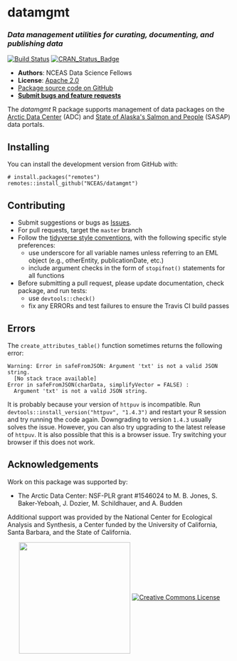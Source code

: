 # datamgmt
### *Data management utilities for curating, documenting, and publishing data*

[![Build Status](https://travis-ci.org/NCEAS/datamgmt.svg?branch=master)](https://travis-ci.org/NCEAS/datamgmt)
[![CRAN_Status_Badge](http://www.r-pkg.org/badges/version/datamgmt)](https://cran.r-project.org/package=datamgmt)

- **Authors**: NCEAS Data Science Fellows
- **License**: [Apache 2.0](https://opensource.org/licenses/Apache-2.0)
- [Package source code on GitHub](https://github.com/NCEAS/datamgmt)
- [**Submit bugs and feature requests**](https://github.com/NCEAS/datamgmt/issues)

The *datamgmt* R package supports management of data packages on the [Arctic Data Center](https://arcticdata.io/) (ADC) and [State of Alaska's Salmon and People](https://alaskasalmonandpeople.org/) (SASAP) data portals. 


## Installing

You can install the development version from GitHub with:

```{r}
# install.packages("remotes")
remotes::install_github("NCEAS/datamgmt")
```


## Contributing

- Submit suggestions or bugs as [Issues](https://github.com/NCEAS/arcticdatautils/issues).
- For pull requests, target the `master` branch
- Follow the [tidyverse style conventions](http://style.tidyverse.org/), with the following specific style preferences: 
    - use underscore for all variable names unless referring to an EML object (e.g., otherEntity, publicationDate, etc.)
    - include argument checks in the form of `stopifnot()` statements for all functions
- Before submitting a pull request, please update documentation, check package, and run tests:
    - use `devtools::check()`
    - fix any ERRORs and test failures to ensure the Travis CI build passes


## Errors

The `create_attributes_table()` function sometimes returns the following error:
```
Warning: Error in safeFromJSON: Argument 'txt' is not a valid JSON string.
  [No stack trace available]
Error in safeFromJSON(charData, simplifyVector = FALSE) : 
  Argument 'txt' is not a valid JSON string.
  ```  
It is probably because your version of `httpuv` is incompatible. Run `devtools::install_version("httpuv", "1.4.3")` and restart your R session and try running the code again. Downgrading to version `1.4.3` usually solves the issue. However, you can also try upgrading to the latest release of `httpuv`.  It is also possible that this is a browser issue. Try switching your browser if this does not work.


## Acknowledgements

Work on this package was supported by:

- The Arctic Data Center: NSF-PLR grant #1546024 to M. B. Jones, S. Baker-Yeboah, J. Dozier, M. Schildhauer, and A. Budden

Additional support was provided by the National Center for Ecological Analysis and Synthesis, a Center funded by the University of California, Santa Barbara, and the State of California.

<div>
<p align="center"> <a href="https://www.nceas.ucsb.edu/"><img  src="https://www.nceas.ucsb.edu/files/logos/NCEAS/NCEAS-full%20logo-4C.jpg" width="250px" align="center" /></a> <a rel="license" href="http://creativecommons.org/licenses/by-sa/4.0/"><img alt="Creative Commons License" style="border-width:0" src="https://i.creativecommons.org/l/by-sa/4.0/88x31.png"  /> </p>
</div>
